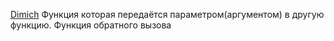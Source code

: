 [Dimich](https://youtu.be/cLxzFhW_dgY?t=156)
Функция которая передаётся параметром(аргументом) в другую функцию.
Функция обратного вызова 
